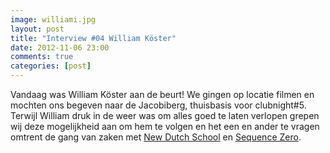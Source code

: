```yaml
---
image: williami.jpg
layout: post
title: "Interview #04 William Köster"
date: 2012-11-06 23:00
comments: true
categories: [post]
---
```


Vandaag was William Köster aan de beurt! We gingen op locatie filmen en mochten ons begeven naar de Jacobiberg, thuisbasis voor clubnight#5. Terwijl William druk in de weer was om alles goed te laten verlopen grepen wij deze mogelijkheid aan om hem te volgen en het een en ander te vragen omtrent de gang van zaken met [New Dutch School](http://www.newdutchschool.com/ "website") en [Sequence Zero](http://www.www.sequencezero.org/ "website").
